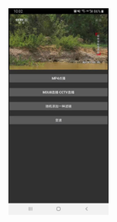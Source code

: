 <img src="https://github.com/lurongshuang/VideoExample1/blob/master/image/1.jpg" width ="200" alt="页面"/>
